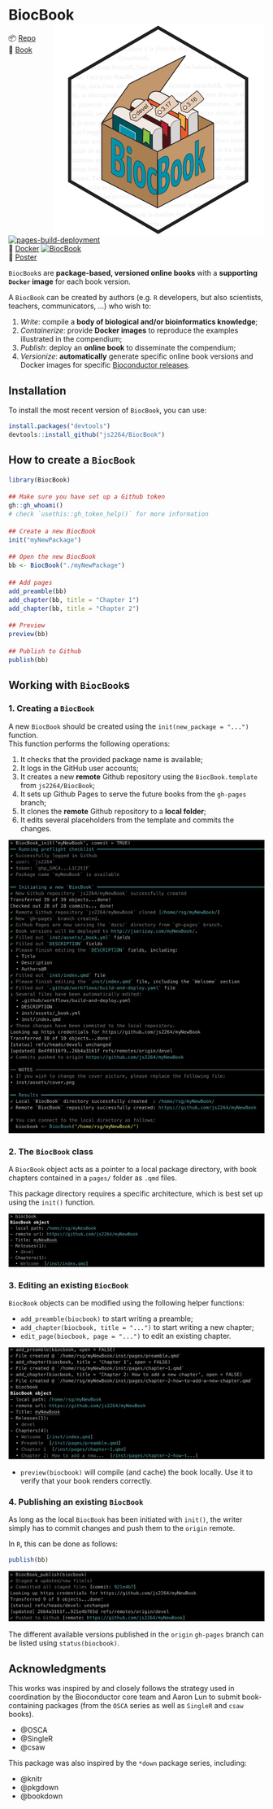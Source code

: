 # BiocBook <img src="inst/assets/cover.png" align="right" alt="" />

📦 [Repo](https://github.com/js2264/BiocBook)  
📖 [Book](https://js2264.github.io/BiocBook/devel) [![pages-build-deployment](https://github.com/js2264/BiocBook/actions/workflows/pages/pages-build-deployment/badge.svg?branch=gh-pages)](https://github.com/js2264/BiocBook/actions/workflows/pages/pages-build-deployment)  
🐳 [Docker](https://github.com/js2264/BiocBook/pkgs/container/BiocBook) [![BiocBook](https://github.com/js2264/BiocBook/actions/workflows/build-and-deploy.yaml/badge.svg)](https://github.com/js2264/BiocBook/actions/workflows/build-and-deploy.yaml)  
🔎 [Poster](poster.pdf)


`BiocBook`s are **package-based, versioned online books** with a **supporting
`Docker` image** for each book version. 

A `BiocBook` can be created by authors (e.g. `R` developers, but also scientists, teachers, communicators, ...) who wish to: 

1. *Write*: compile a **body of biological and/or bioinformatics knowledge**;
2. *Containerize*: provide **Docker images** to reproduce the examples illustrated in the compendium;
3. *Publish*: deploy an **online book** to disseminate the compendium; 
4. *Versionize*: **automatically** generate specific online book versions and Docker images for specific [Bioconductor releases](https://contributions.bioconductor.org/use-devel.html). 

## Installation

To install the most recent version of `BiocBook`, you can use:

```r
install.packages("devtools")
devtools::install_github("js2264/BiocBook")
```

## How to create a `BiocBook`

```r
library(BiocBook)

## Make sure you have set up a Github token
gh::gh_whoami()
# check `usethis::gh_token_help()` for more information

## Create a new BiocBook
init("myNewPackage")

## Open the new BiocBook
bb <- BiocBook("./myNewPackage")

## Add pages
add_preamble(bb)
add_chapter(bb, title = "Chapter 1")
add_chapter(bb, title = "Chapter 2")

## Preview
preview(bb)

## Publish to Github
publish(bb)
```

## Working with `BiocBook`s
    
### 1. Creating a `BiocBook`

A new `BiocBook` should be created using the `init(new_package = "...")` function.  
This function performs the following operations: 

1. It checks that the provided package name is available;
2. It logs in the GitHub user accounts; 
3. It creates a new **remote** Github repository using the `BiocBook.template` from `js2264/BiocBook`; 
3. It sets up Github Pages to serve the future books from the `gh-pages` branch;
4. It clones the **remote** Github repository to a **local folder**; 
5. It edits several placeholders from the template and commits the changes. 

![init](inst/img/init.jpg)

### 2. The `BiocBook` class

A `BiocBook` object acts as a pointer to a local package directory, with 
book chapters contained in a `pages/` folder as `.qmd` files.  

This package directory requires a specific architecture, which is 
best set up using the `init()` function. 

![BiocBook](inst/img/biocbook.jpg)

### 3. Editing an existing `BiocBook`

`BiocBook` objects can be modified using the following helper functions: 

- `add_preamble(biocbook)` to start writing a preamble; 
- `add_chapter(biocbook, title = "...")` to start writing a new chapter;  
- `edit_page(biocbook, page = "...")` to edit an existing chapter.

![edit](inst/img/edit.jpg)

- `preview(biocbook)` will compile (and cache) the book locally. Use it 
to verify that your book renders correctly. 

### 4. Publishing an existing `BiocBook`

As long as the local `BiocBook` has been initiated with `init()`, 
the writer simply has to commit changes and push them to the `origin` remote.  

In `R`, this can be done as follows: 

```r
publish(bb)
```
![publish](inst/img/publish.jpg)

The different available versions published in the `origin` `gh-pages` branch 
can be listed using `status(biocbook)`. 

## Acknowledgments

This works was inspired by and closely follows the strategy used in coordination 
by the Bioconductor core team and Aaron Lun to submit book-containing 
packages (from the `OSCA` series as well as `SingleR` and `csaw` books). 

- @OSCA
- @SingleR
- @csaw

This package was also inspired by the `*down` package series, including: 

- @knitr
- @pkgdown
- @bookdown
